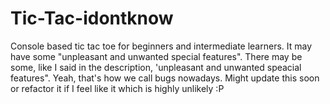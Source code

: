 # Tic-Tac-idontknow
Console based tic tac toe for beginners and intermediate learners. It may have some "unpleasant  and unwanted special features".
There may be some, like I said in the description, 'unpleasant and unwanted speacial features". Yeah, that's how we call bugs nowadays. Might update this soon or refactor it if I feel like it which is highly unlikely :P
